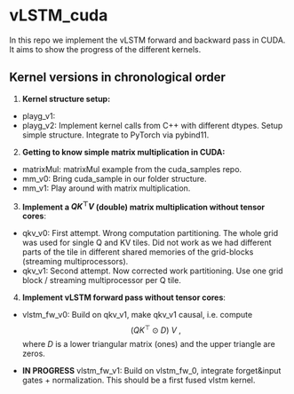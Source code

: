 # vLSTM_cuda

In this repo we implement the vLSTM forward and backward pass in CUDA.
It aims to show the progress of the different kernels.

## Kernel versions in chronological order

1. **Kernel structure setup:**

- playg_v1:
- playg_v2: Implement kernel calls from C++ with different dtypes. Setup simple structure. Integrate to PyTorch via pybind11.

2. **Getting to know simple matrix multiplication in CUDA:**

- matrixMul: matrixMul example from the cuda_samples repo.
- mm_v0: Bring cuda_sample in our folder structure.
- mm_v1: Play around with matrix multiplication.

3. **Implement a $QK^\top V$ (double) matrix multiplication without tensor cores**:

- qkv_v0: First attempt. Wrong computation partitioning. The whole grid was used for single Q and KV tiles. Did not work as we had different parts of the tile in different shared memories of the grid-blocks (streaming multiprocessors).
- qkv_v1: Second attempt. Now corrected work partitioning. Use one grid block / streaming multiprocessor per Q tile.

4. **Implement vLSTM forward pass without tensor cores**:

- vlstm_fw_v0: Build on qkv_v1, make qkv_v1 causal, i.e. compute
$$
(QK^\top \odot D) \ V \ ,
$$
where $D$ is a lower triangular matrix (ones) and the upper triangle are zeros.

- **IN PROGRESS** vlstm_fw_v1: Build on vlstm_fw_0, integrate forget&input gates + normalization. This should be a first fused vlstm kernel. 
